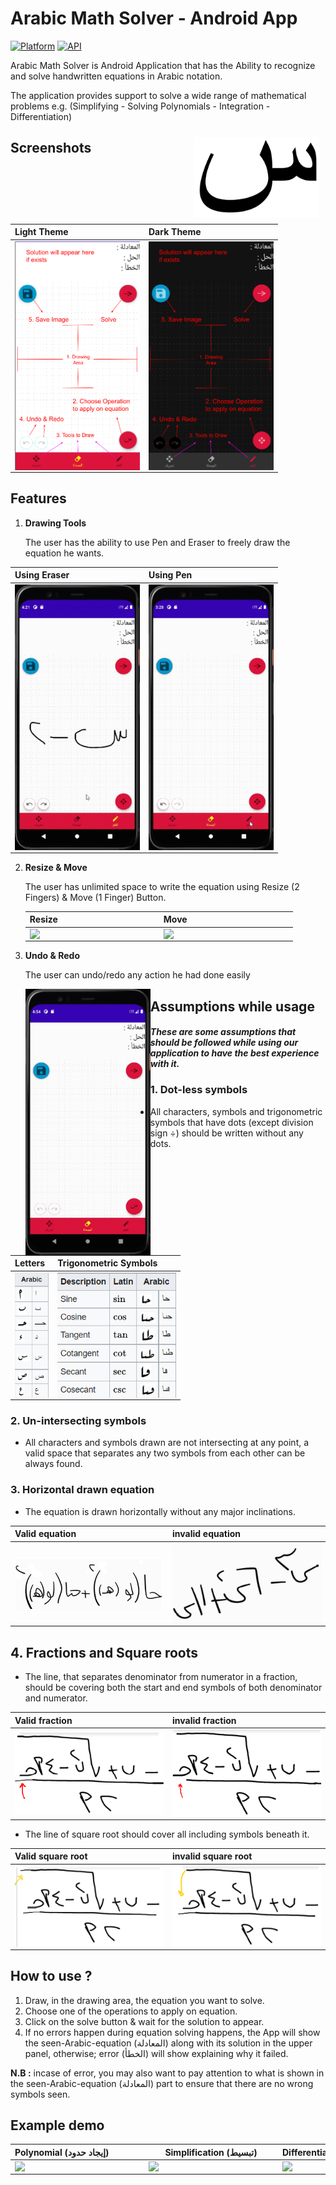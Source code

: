 # Arabic Math Solver - Android App

[![Platform](https://img.shields.io/badge/platform-Android-g.svg)](https://www.android.com)
[![API](https://img.shields.io/badge/API-24%2B-brightgreen.svg?style=flat)](https://android-arsenal.com/api?level=24)

Arabic Math Solver is Android Application that has the Ability to recognize and solve handwritten equations in Arabic notation.

The application provides support to solve a wide range of mathematical problems e.g. (Simplifying - Solving Polynomials - Integration - Differentiation)

<img src="./readme/sen.png" style="float: right;" width="200" hspace="10" vspace="10">

## Screenshots

| Light Theme                                                  | Dark Theme                                                   |
| :----------------------------------------------------------- | :----------------------------------------------------------- |
| <img src="./readme/light.png" width="200" style="float: left;"> | <img src="./readme/dark.png" width="200" style="float: left;"> |

## Features
1. **Drawing Tools** 

   The user has the ability to use Pen and Eraser to freely draw the equation he wants.


  Using Eraser|Using Pen            
:--------------------------|:--------------------------
 <img src="./readme/eraser.gif" width="200" style="float: left;"> |<img src="./readme/pen.gif" width="200" style="float: left;">  

2. **Resize & Move** 

   The user has unlimited space to write the equation using Resize (2 Fingers) & Move (1 Finger) Button.


   | Resize                                                       | Move                                                         |
   | :----------------------------------------------------------- | :----------------------------------------------------------- |
   | <img src="./readme/resize.gif" width="200" style="float: left;"> | <img src="./readme/move.gif" width="200" style="float: left;"> |

3. **Undo & Redo** 

   The user can undo/redo any action he had done easily 

   <img src="./readme/undo.gif" width="200" style="float: left;">

## Assumptions while usage

##### These are some assumptions that should be followed while using our application to have the best experience with it. 

### 1. Dot-less symbols

- All characters, symbols and trigonometric symbols that have dots (except division sign ÷) should be written without any dots.

| Letters                                                      | Trigonometric Symbols                                        |
| :----------------------------------------------------------- | :----------------------------------------------------------- |
| <img src="./readme/letters.png" height="200" style="float: left;"> | <img src="./readme/trig.png" height="200" style="float: left;"> |

### 2. Un-intersecting symbols

- All characters and symbols drawn are not intersecting at any point, a valid space that separates any two symbols from each other can be always found.

### 3. Horizontal drawn equation

- The equation is drawn horizontally without any major inclinations.

| Valid equation                                               | invalid equation                                             |
| :----------------------------------------------------------- | :----------------------------------------------------------- |
| <img src="./readme/valid_inc.png" width="250" style="float: left;"> | <img src="./readme/invalid_inc.png" width="250" style="float: left;"> |

## 4. Fractions and Square roots

- The line, that separates denominator from numerator in a fraction, should be covering both the start and end symbols of both denominator and numerator.

| Valid fraction                                               | invalid fraction                                             |
| :----------------------------------------------------------- | :----------------------------------------------------------- |
| <img src="./readme/valid_frac.png" width="250" style="float: left;"> | <img src="./readme/invalid_frac.png" width="250" style="float: left;"> |

- The line of square root should cover all including symbols beneath it. 

| Valid square root                                            | invalid square root                                          |
| :----------------------------------------------------------- | :----------------------------------------------------------- |
| <img src="./readme/valid_sqrt.png" width="250" style="float: left;"> | <img src="./readme/invalid_sqrt.png" width="250" style="float: left;"> |

## How to use ? 

1. Draw, in the drawing area, the equation you want to solve.
2. Choose one of the operations to apply on equation.
3. Click on the solve button & wait for the solution to appear.
4. If no errors happen during equation solving happens, the App will show the seen-Arabic-equation (المعادلة) along with its solution in the upper panel,
   otherwise; error (الخطأ) will show explaining why it failed.

**N.B :** incase of error, you may also want to pay attention to what is shown in the seen-Arabic-equation (المعادلة) part to ensure that there are no wrong symbols seen.

## Example demo 

| Polynomial (إيجاد حدود)                                      | Simplification (تبسيط)                                       | Differentiation (تفاضل)                                      | Integration (تكامل)                                          |
| :----------------------------------------------------------- | ------------------------------------------------------------ | :----------------------------------------------------------- | ------------------------------------------------------------ |
| <img src="./readme/ex_1.gif" width="200" style="float: left;"> | <img src="./readme/ex_2.gif" width="200" style="float: left;"> | <img src="./readme/ex_3.gif" width="200" style="float: left;"> | <img src="./readme/ex_4.gif" width="200" style="float: left;"> |
